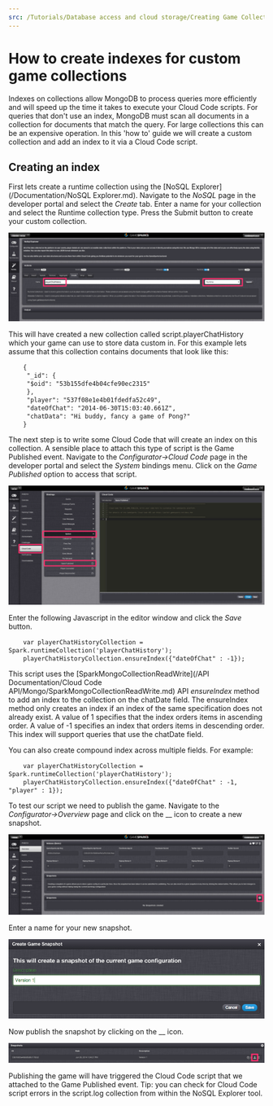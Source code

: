 ```yaml
---
src: /Tutorials/Database access and cloud storage/Creating Game Collection Indices.md
---
```


# How to create indexes for custom game collections

Indexes on collections allow MongoDB to process queries more efficiently and will speed up the time it takes to execute your Cloud Code scripts. For queries that don't use an index, MongoDB must scan all documents in a collection for documents that match the query. For large collections this can be an expensive operation. In this 'how to' guide we will create a custom collection and add an index to it via a Cloud Code script.

## Creating an index

First lets create a runtime collection using the [NoSQL Explorer](/Documentation/NoSQL Explorer.md). Navigate to the *NoSQL* page in the developer portal and select the *Create* tab. Enter a name for your collection and select the Runtime collection type. Press the Submit button to create your custom collection.

![](img/CustomIndex/1.png)

This will have created a new collection called script.playerChatHistory which your game can use to store data custom in. For this example lets assume that this collection contains documents that look like this:

```    
    {
     "_id": {
     "$oid": "53b155dfe4b04cfe90ec2315"
     },
     "player": "537f08e1e4b01fdedfa52c49",
     "dateOfChat": "2014-06-30T15:03:40.661Z",
     "chatData": "Hi buddy, fancy a game of Pong?"
    }
```

The next step is to write some Cloud Code that will create an index on this collection. A sensible place to attach this type of script is the Game Published event. Navigate to the *Configurator->Cloud Code* page in the developer portal and select the *System* bindings menu. Click on the *Game Published* option to access that script.


![](img/CustomIndex/2.png)

Enter the following Javascript in the editor window and click the *Save* button.

```    
    var playerChatHistoryCollection = Spark.runtimeCollection('playerChatHistory');
    playerChatHistoryCollection.ensureIndex({"dateOfChat" : -1});
```

This script uses the [SparkMongoCollectionReadWrite](/API Documentation/Cloud Code API/Mongo/SparkMongoCollectionReadWrite.md) API *ensureIndex* method to add an index to the collection on the chatDate field. The ensureIndex method only creates an index if an index of the same specification does not already exist. A value of 1 specifies that the index orders items in ascending order. A value of -1 specifies an index that orders items in descending order. This index will support queries that use the chatDate field.

You can also create compound index across multiple fields. For example:

```    
    var playerChatHistoryCollection = Spark.runtimeCollection('playerChatHistory');
    playerChatHistoryCollection.ensureIndex({"dateOfChat" : -1, "player" : 1});
```

To test our script we need to publish the game. Navigate to the *Configurator->Overview* page and click on the __ icon to create a new snapshot.

![](img/CustomIndex/3.png)

Enter a name for your new snapshot.

![](img/CustomIndex/4.png)

Now publish the snapshot by clicking on the __ icon.

![](img/CustomIndex/5.png)

Publishing the game will have triggered the Cloud Code script that we attached to the Game Published event. Tip: you can check for Cloud Code script errors in the script.log collection from within the NoSQL Explorer tool.
